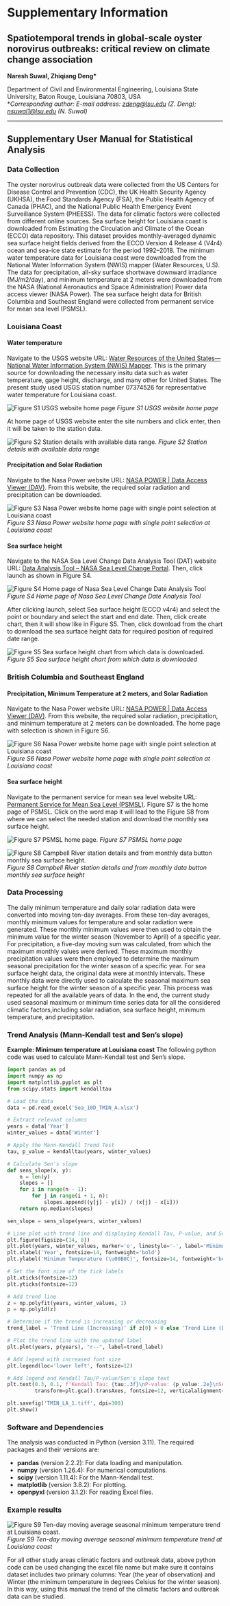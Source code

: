 # Supplementary Information

## Spatiotemporal trends in global-scale oyster norovirus outbreaks: critical review on climate change association
**Naresh Suwal, Zhiqiang Deng\***

Department of Civil and Environmental Engineering, Louisiana State University, Baton Rouge, Louisiana 70803, USA  
**Corresponding author: E-mail address: zdeng@lsu.edu (Z. Deng); nsuwal1@lsu.edu (N. Suwal)*

---

## Supplementary User Manual for Statistical Analysis

### Data Collection
The oyster norovirus outbreak data were collected from the US Centers for Disease Control and Prevention (CDC), the UK Health Security Agency (UKHSA), the Food Standards Agency (FSA), the Public Health Agency of Canada (PHAC), and the National Public Health Emergency Event Surveillance System (PHEESS). The data for climatic factors were collected from different online sources. Sea surface height for Louisiana coast is downloaded from Estimating the Circulation and Climate of the Ocean (ECCO) data repository. This dataset provides monthly-averaged dynamic sea surface height fields derived from the ECCO Version 4 Release 4 (V4r4) ocean and sea-ice state estimate for the period 1992–2018. The minimum water temperature data for Louisiana coast were downloaded from the National Water Information System (NWIS) mapper (Water Resources, U.S). The data for precipitation, all-sky surface shortwave downward irradiance (MJ/m2/day), and minimum temperature at 2 meters were downloaded from the NASA (National Aeronautics and Space Administration) Power data access viewer (NASA Power). The sea surface height data for British Columbia and Southeast England were collected from permanent service for mean sea level (PSMSL).

### Louisiana Coast
#### Water temperature

Navigate to the USGS website URL: [Water Resources of the United States—National Water Information System (NWIS) Mapper](https://waterdata.usgs.gov/nwis). This is the primary source for downloading the necessary insitu data such as water temperature, gage height, discharge, and many other for United States. The present study used USGS station number 07374526 for representative water temperature for Louisiana coast. 


![Figure S1 USGS website home page](Figure%20S1%20USGS%20website%20home%20page.png)
_Figure S1 USGS website home page_

At home page of USGS website enter the site numbers and click enter, then it will be taken to the station data. 


![Figure S2 Station details with available data range.](Figure%20S2%20Station%20details%20with%20available%20data%20range.png)
_Figure S2 Station details with available data range_

#### Precipitation and Solar Radiation

Navigate to the Nasa Power website URL: [NASA POWER | Data Access Viewer (DAV)](https://power.larc.nasa.gov/data-access-viewer/). From this website, the required solar radiation and precipitation can be downloaded. 


![Figure S3 Nasa Power website home page with single point selection at Louisiana coast](Figure%20S3%20Nasa%20Power%20website%20home%20page%20with%20single%20point%20selection%20at%20Louisiana%20coast.png)
_Figure S3 Nasa Power website home page with single point selection at Louisiana coast_

#### Sea surface height

Navigate to the NASA Sea Level Change Data Analysis Tool (DAT) website URL: [Data Analysis Tool – NASA Sea Level Change Portal](https://sealevel.nasa.gov/data/data-analysis-tool). Then, click launch as shown in Figure S4.


![Figure S4 Home page of Nasa Sea Level Change Date Analysis Tool](Figure%20S4%20Home%20page%20of%20Nasa%20Sea%20Level%20Change%20Date%20Analysis%20Tool.png)
_Figure S4 Home page of Nasa Sea Level Change Date Analysis Tool_

After clicking launch, select Sea surface height  (ECCO v4r4) and select the point or boundary and select the start and end date. Then, click create chart, then it will show like in Figure S5. Then, click download from the chart to download the sea surface height data for required position of required date range.


![Figure S5 Sea surface height chart from which data is downloaded.](Figure%20S5%20Sea%20surface%20height%20chart%20from%20which%20data%20is%20downloaded.png)
_Figure S5 Sea surface height chart from which data is downloaded_

### British Columbia and Southeast England
#### Precipitation, Minimum Temperature at 2 meters, and Solar Radiation

Navigate to the Nasa Power website URL: [NASA POWER | Data Access Viewer (DAV)](https://power.larc.nasa.gov/data-access-viewer/). From this website, the required solar radiation, precipitation, and minimum temperature at 2 meters can be downloaded. The home page with selection is shown in Figure S6.


![Figure S6 Nasa Power website home page with single point selection at Louisiana coast](Figure%20S6%20Nasa%20Power%20website%20home%20page%20with%20single%20point%20selection.png)
_Figure S6 Nasa Power website home page with single point selection at Louisiana coast_

#### Sea surface height

Navigate to the permanent service for mean sea level website URL: [Permanent Service for Mean Sea Level (PSMSL)](https://www.psmsl.org/). Figure S7 is the home page of PSMSL. Click on the word map it will lead to the Figure S8 from where we can select the needed station and download the monthly sea surface height. 


![Figure S7 PSMSL home page.](Figure%20S7%20PSMSL%20home%20page.png)
_Figure S7 PSMSL home page_


![Figure S8 Campbell River station details and from monthly data button monthly sea surface height.](Figure_S8_Campbell_River.png)
_Figure S8 Campbell River station details and from monthly data button monthly sea surface height_

### Data Processing
The daily minimum temperature and daily solar radiation data were converted into moving ten-day averages. From these ten-day averages, monthly minimum values for temperature and solar radiation were generated. These monthly minimum values were then used to obtain the minimum value for the winter season (November to April) of a specific year. For precipitation, a five-day moving sum was calculated, from which the maximum monthly values were derived. These maximum monthly precipitation values were then employed to determine the maximum seasonal precipitation for the winter season of a specific year. For sea surface height data, the original data were at monthly intervals. These monthly data were directly used to calculate the seasonal maximum sea surface height for the winter season of a specific year. This process was repeated for all the available years of data. In the end, the current study used seasonal maximum or minimum time series data for all the considered climatic factors,including solar radiation, sea surface height, minimum temperature, and precipitation.

### Trend Analysis (Mann-Kendall test and Sen’s slope)
**Example: Minimum temperature at Louisiana coast**
The following python code was used to calculate Mann-Kendall test and Sen’s slope.

```python
import pandas as pd
import numpy as np
import matplotlib.pyplot as plt
from scipy.stats import kendalltau

# Load the data
data = pd.read_excel('Sea_10D_TMIN_A.xlsx')

# Extract relevant columns
years = data['Year']
winter_values = data['Winter']

# Apply the Mann-Kendall Trend Test
tau, p_value = kendalltau(years, winter_values)

# Calculate Sen's slope
def sens_slope(x, y):
	n = len(y)
	slopes = []
	for i in range(n - 1):
		for j in range(i + 1, n):
			slopes.append((y[j] - y[i]) / (x[j] - x[i]))
	return np.median(slopes)

sen_slope = sens_slope(years, winter_values)

# Line plot with trend line and displaying Kendall Tau, P-value, and Sen's slope
plt.figure(figsize=(14, 8))
plt.plot(years, winter_values, marker='o', linestyle='-', label='Minimum Temperature(TMIN)')
plt.xlabel('Year', fontsize=14, fontweight='bold')
plt.ylabel('Minimum Temperature (\u00B0C)', fontsize=14, fontweight='bold')

# Set the font size of the tick labels
plt.xticks(fontsize=12)
plt.yticks(fontsize=12)

# Add trend line
z = np.polyfit(years, winter_values, 1)
p = np.poly1d(z)

# Determine if the trend is increasing or decreasing
trend_label = 'Trend Line (Increasing)' if z[0] > 0 else 'Trend Line (Decreasing)'

# Plot the trend line with the updated label
plt.plot(years, p(years), "r--", label=trend_label)

# Add legend with increased font size
plt.legend(loc='lower left', fontsize=12)

# Add legend and Kendall Tau/P-value/Sen's slope text
plt.text(0.3, 0.1, f'Kendall Tau: {tau:.3f}\nP-value: {p_value:.2e}\nSen\'s Slope: {sen_slope:.3f}', 
		 transform=plt.gca().transAxes, fontsize=12, verticalalignment='top')

plt.savefig('TMIN_LA_1.tiff', dpi=300)
plt.show()
```

### Software and Dependencies
The analysis was conducted in Python (version 3.11). The required packages and their versions are:
- **pandas** (version 2.2.2): For data loading and manipulation.
- **numpy** (version 1.26.4): For numerical computations.
- **scipy** (version 1.11.4): For the Mann-Kendall test.
- **matplotlib** (version 3.8.2): For plotting.
- **openpyxl** (version 3.1.2): For reading Excel files.

### Example results


![Figure S9 Ten-day moving average seasonal minimum temperature trend at Louisiana coast.](Figure%20S9%20Ten-day%20moving%20average%20seasonal%20minimum%20temperature%20trend%20at%20Louisiana%20coast.png)
_Figure S9 Ten-day moving average seasonal minimum temperature trend at Louisiana coast_

For all other study areas climatic factors and outbreak data, above python code can be used changing the excel file name but make sure it contains dataset includes two primary columns: Year (the year of observation) and Winter (the minimum temperature in degrees Celsius for the winter season). In this way, using this manual the trend of the climatic factors and outbreak data can be studied. 

